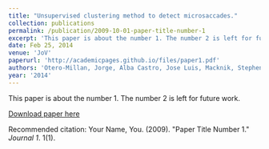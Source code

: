 ```yaml
---
title: "Unsupervised clustering method to detect microsaccades."
collection: publications
permalink: /publication/2009-10-01-paper-title-number-1
excerpt: 'This paper is about the number 1. The number 2 is left for future work.'
date: Feb 25, 2014
venue: 'JoV'
paperurl: 'http://academicpages.github.io/files/paper1.pdf'
authors: 'Otero-Millan, Jorge, Alba Castro, Jose Luis, Macknik, Stephen L, Martinez-Conde, Susana'
year: '2014'
---
```

This paper is about the number 1. The number 2 is left for future work.

[Download paper here](http://academicpages.github.io/files/paper1.pdf)

Recommended citation: Your Name, You. (2009). "Paper Title Number 1." <i>Journal 1</i>. 1(1).
